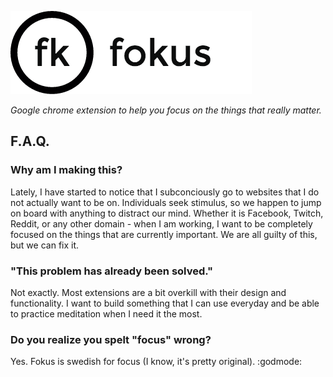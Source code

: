![alt-text](https://github.com/williamgrosset/fokus/blob/master/png/fokus_title.png "fokus")  
  
*Google chrome extension to help you focus on the things that really matter.*


## F.A.Q.
### Why am I making this?
Lately, I have started to notice that I subconciously go to websites that I do not actually want to be on. Individuals seek stimulus, so we happen to jump on board with anything to distract our mind. Whether it is Facebook, Twitch, Reddit, or any other domain - when I am working, I want to be completely focused on the things that are currently important. We are all guilty of this, but we can fix it.

### "This problem has already been solved."
Not exactly. Most extensions are a bit overkill with their design and functionality. I want to build something that I can use everyday and be able to practice meditation when I need it the most.

### Do you realize you spelt "focus" wrong?
Yes. Fokus is swedish for focus (I know, it's pretty original). :godmode:
